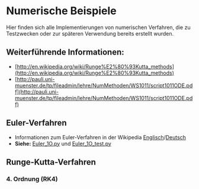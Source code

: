 # Numerische Beispiele
Hier finden sich alle Implementierungen von numerischen Verfahren, die zu Testzwecken oder zur späteren Verwendung bereits erstellt wurden.

## Weiterführende Informationen:
* [http://en.wikipedia.org/wiki/Runge%E2%80%93Kutta_methods](http://en.wikipedia.org/wiki/Runge%E2%80%93Kutta_methods)
* [http://pauli.uni-muenster.de/tp/fileadmin/lehre/NumMethoden/WS1011/script1011ODE.pdf](http://pauli.uni-muenster.de/tp/fileadmin/lehre/NumMethoden/WS1011/script1011ODE.pdf)

## Euler-Verfahren
* Informationen zum Euler-Verfahren in der Wikipedia [Englisch](https://en.wikipedia.org/wiki/Euler_method)/[Deutsch](https://de.wikipedia.org/wiki/Explizites_Euler-Verfahren)
* **Siehe:** [Euler_1O.py](Euler_1O.py) und [Euler_1O_test.py](Euler_1O_test.py)

## Runge-Kutta-Verfahren
### 4. Ordnung (RK4)

